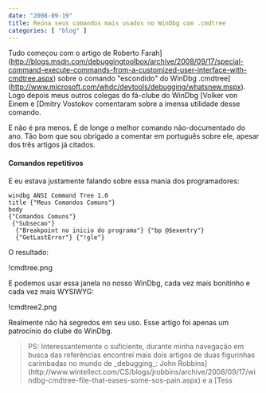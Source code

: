 ```yaml
---
date: "2008-09-19"
title: Reúna seus comandos mais usados no WinDbg com .cmdtree
categories: [ "blog" ]
---
```

Tudo começou com o artigo de Roberto Farah](http://blogs.msdn.com/debuggingtoolbox/archive/2008/09/17/special-command-execute-commands-from-a-customized-user-interface-with-cmdtree.aspx) sobre o comando "escondido" do WinDbg .cmdtree](http://www.microsoft.com/whdc/devtools/debugging/whatsnew.mspx). Logo depois meus outros colegas do fã-clube do WinDbg [Volker von Einem e [Dmitry Vostokov comentaram sobre a imensa utilidade desse comando.

E não é pra menos. É de longe o melhor comando não-documentado do ano. Tão bom que sou obrigado a comentar em português sobre ele, apesar dos três artigos já citados.

#### Comandos repetitivos

E eu estava justamente falando sobre essa mania dos programadores:

    
    windbg ANSI Command Tree 1.0
    title {"Meus Comandos Comuns"}
    body
    {"Comandos Comuns"}
     {"Subsecao"}
      {"Breakpoint no inicio do programa"} {"bp @$exentry"}
      {"GetLastError"} {"!gle"}

O resultado:

!cmdtree.png

E podemos usar essa janela no nosso WinDbg, cada vez mais bonitinho e cada vez mais WYSIWYG:

!cmdtree2.png

Realmente não há segredos em seu uso. Esse artigo foi apenas um patrocínio do clube do WinDbg.

<blockquote>PS: Interessantemente o suficiente, durante minha navegação em busca das referências encontrei mais dois artigos de duas figurinhas carimbadas no mundo de _debugging_: John Robbins](http://www.wintellect.com/CS/blogs/jrobbins/archive/2008/09/17/windbg-cmdtree-file-that-eases-some-sos-pain.aspx) e a [Tess</blockquote>
